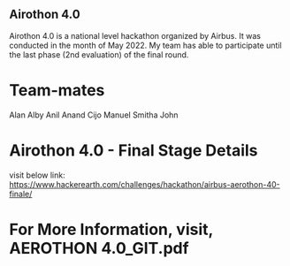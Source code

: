 

## Airothon 4.0

Airothon 4.0 is a national level hackathon organized by Airbus. It was conducted in the month of May 2022. My team has able to participate until the last phase (2nd evaluation) of the final round.

# Team-mates

Alan Alby
Anil Anand
Cijo Manuel
Smitha John

# Airothon 4.0 - Final Stage Details

visit below link:
  https://www.hackerearth.com/challenges/hackathon/airbus-aerothon-40-finale/


# For More Information, visit, AEROTHON 4.0_GIT.pdf
